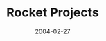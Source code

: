 ---
authors: [ "Geoffrey Hunter" ]
date: 2004-02-27
draft: false
title: Rocket Projects
type: page
---